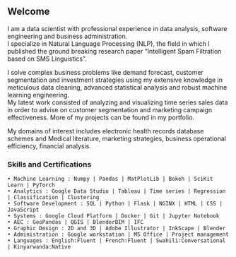 <!---
- 👋 Hi, I’m @richardmfitumukiza
- 👀 I’m interested in Artificial Intelligence
- 🌱 I’m currently learning Machine Learning
- 💞️ I’m looking to collaborate on Deep Learning projects
- 📫 You can reach me at mfitumukiza@protonmail.com

richardmfitumukiza/richardmfitumukiza is a ✨ special ✨ repository because its `README.md` (this file) appears on your GitHub profile.
You can click the Preview link to take a look at your changes.
--->
## Welcome

I am a data scientist with professional experience in data analysis, software engineering and business administration.  
I specialize in Natural Language Processing (NLP), the field in which I published the ground breaking research paper “Intelligent Spam Filtration based on SMS Linguistics”.

I solve complex business problems like demand forecast, customer segmentation and investment strategies  using my extensive knowledge in meticulous data cleaning, advanced statistical analysis and robust machine learning engineering.  
My latest work consisted of analyzing and visualizing time series sales data in order to advise on customer segmentation and marketing campaign effectiveness. More of my projects can be found in my portfolio.

My domains of interest includes electronic health records database schemes and Medical literature, marketing strategies, business operational efficiency, financial analysis.

### Skills and Certifications  
    • Machine Learning : Numpy | Pandas | MatPlotLib | Bokeh | SciKit Learn | PyTorch   
    • Analytics : Google Data Studio | Tableau | Time series | Regression | Classification | Clustering  
    • Software Development : SQL | Python | Flask | NGINX | HTML | CSS | JavaScript  
    • Systems : Google Cloud Platform | Docker | Git | Jupyter Notebook  
    • AEC : GeoPandas | QGIS | BlenderBIM | IFC  
    • Graphic Design : 2D and 3D | Adobe Illustrator | InkScape | Blender  
    • Administration : Google workstation | MS Office | Project management  
    • Languages : English:Fluent | French:Fluent | Swahili:Conversational | Kinyarwanda:Native  
